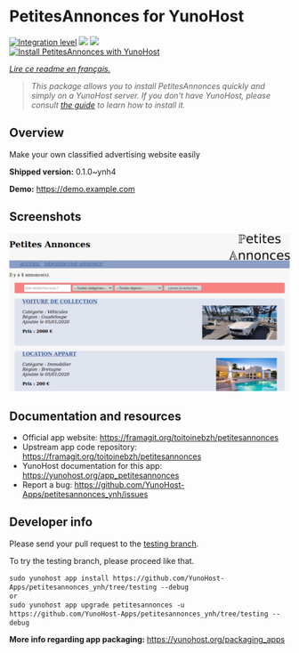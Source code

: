 <!--
N.B.: This README was automatically generated by https://github.com/YunoHost/apps/tree/master/tools/README-generator
It shall NOT be edited by hand.
-->

# PetitesAnnonces for YunoHost

[![Integration level](https://dash.yunohost.org/integration/petitesannonces.svg)](https://dash.yunohost.org/appci/app/petitesannonces) ![](https://ci-apps.yunohost.org/ci/badges/petitesannonces.status.svg) ![](https://ci-apps.yunohost.org/ci/badges/petitesannonces.maintain.svg)  
[![Install PetitesAnnonces with YunoHost](https://install-app.yunohost.org/install-with-yunohost.svg)](https://install-app.yunohost.org/?app=petitesannonces)

*[Lire ce readme en français.](./README_fr.md)*

> *This package allows you to install PetitesAnnonces quickly and simply on a YunoHost server.
If you don't have YunoHost, please consult [the guide](https://yunohost.org/#/install) to learn how to install it.*

## Overview

Make your own classified advertising website easily

**Shipped version:** 0.1.0~ynh4

**Demo:** https://demo.example.com

## Screenshots

![](./doc/screenshots/demo.png)

## Documentation and resources

* Official app website: https://framagit.org/toitoinebzh/petitesannonces
* Upstream app code repository: https://framagit.org/toitoinebzh/petitesannonces
* YunoHost documentation for this app: https://yunohost.org/app_petitesannonces
* Report a bug: https://github.com/YunoHost-Apps/petitesannonces_ynh/issues

## Developer info

Please send your pull request to the [testing branch](https://github.com/YunoHost-Apps/petitesannonces_ynh/tree/testing).

To try the testing branch, please proceed like that.
```
sudo yunohost app install https://github.com/YunoHost-Apps/petitesannonces_ynh/tree/testing --debug
or
sudo yunohost app upgrade petitesannonces -u https://github.com/YunoHost-Apps/petitesannonces_ynh/tree/testing --debug
```

**More info regarding app packaging:** https://yunohost.org/packaging_apps